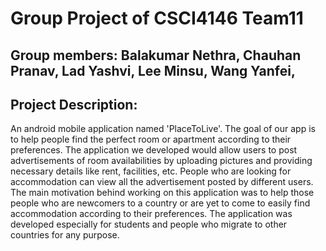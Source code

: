# Group Project of CSCI4146 Team11

## Group members: Balakumar Nethra, Chauhan Pranav, Lad Yashvi, Lee Minsu, Wang Yanfei,

## Project Description:
An android mobile application named 'PlaceToLive'. 
The goal of our app is to help people find the perfect room or apartment according to their preferences. The application we developed would allow users to post advertisements of room availabilities by uploading pictures and providing necessary details like rent, facilities, etc. People who are looking for accommodation can view all the advertisement posted by different users. The main motivation behind working on this application was to help those people who are newcomers to a country or are yet to come to easily find accommodation according to their preferences. The application was developed especially for students and people who migrate to other countries for any purpose.

